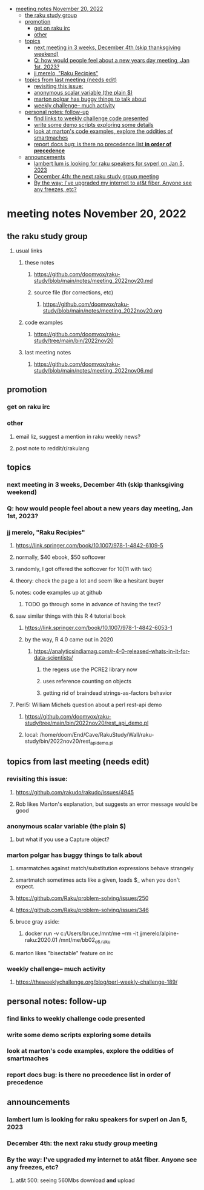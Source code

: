 - [meeting notes November 20, 2022](#org9716d94)
  - [the raku study group](#org4911562)
  - [promotion](#orge0c602e)
    - [get on raku irc](#orga8de088)
    - [other](#orgdcf66e4)
  - [topics](#orgaeb169b)
    - [next meeting in 3 weeks, December 4th (skip thanksgiving weekend)](#org376c31d)
    - [Q: how would people feel about a new years day meeting, Jan 1st, 2023?](#orgd141c57)
    - [jj merelo, "Raku Recipies"](#org02ad3b5)
  - [topics from last meeting (needs edit)](#orgf0337ed)
    - [revisiting this issue:](#org23fb755)
    - [anonymous scalar variable (the plain $)](#orga3db427)
    - [marton polgar has buggy things to talk about](#org347b3a5)
    - [weekly challenge&#x2013; much activity](#org3c4fa92)
  - [personal notes: follow-up](#orgd54ecc8)
    - [find links to weekly challenge code presented](#orga7b4d11)
    - [write some demo scripts exploring some details](#orgc26f609)
    - [look at marton's code examples, explore the oddities of smartmaches](#org60da6b5)
    - [report docs bug: is there no precedence list **in order of precedence**](#org2c1620b)
  - [announcements](#orgcf16005)
    - [lambert lum is looking for raku speakers for svperl on Jan 5, 2023](#org305e32a)
    - [December 4th: the next raku study group meeting](#org35cb18d)
    - [By the way: I've upgraded my internet to at&t fiber.  Anyone see any freezes, etc?](#org8195559)


<a id="org9716d94"></a>

# meeting notes November 20, 2022


<a id="org4911562"></a>

## the raku study group

1.  usual links

    1.  these notes
    
        1.  <https://github.com/doomvox/raku-study/blob/main/notes/meeting_2022nov20.md>
        
        2.  source file (for corrections, etc)
        
            1.  <https://github.com/doomvox/raku-study/blob/main/notes/meeting_2022nov20.org>
    
    2.  code examples
    
        1.  <https://github.com/doomvox/raku-study/tree/main/bin/2022nov20>
    
    3.  last meeting notes
    
        1.  <https://github.com/doomvox/raku-study/blob/main/notes/meeting_2022nov06.md>


<a id="orge0c602e"></a>

## promotion


<a id="orga8de088"></a>

### get on raku irc


<a id="orgdcf66e4"></a>

### other

1.  email liz, suggest a mention in raku weekly news?

2.  post note to reddit/r/rakulang


<a id="orgaeb169b"></a>

## topics


<a id="org376c31d"></a>

### next meeting in 3 weeks, December 4th (skip thanksgiving weekend)


<a id="orgd141c57"></a>

### Q: how would people feel about a new years day meeting, Jan 1st, 2023?


<a id="org02ad3b5"></a>

### jj merelo, "Raku Recipies"

1.  <https://link.springer.com/book/10.1007/978-1-4842-6109-5>

2.  normally, $40 ebook, $50 softcover

3.  randomly, I got offered the softcover for $10 ($11 with tax)

4.  theory: check the page a lot and seem like a hesitant buyer

5.  notes: code examples up at github

    1.  TODO go through some in advance of having the text?

6.  saw similar things with this R 4 tutorial book

    1.  <https://link.springer.com/book/10.1007/978-1-4842-6053-1>
    
    2.  by the way, R 4.0 came out in 2020
    
        1.  <https://analyticsindiamag.com/r-4-0-released-whats-in-it-for-data-scientists/>
        
            1.  the regexs use the PCRE2 library now
            
            2.  uses reference counting on objects
            
            3.  getting rid of braindead strings-as-factors behavior

7.  Perl5: William Michels question about a perl rest-api demo

    1.  <https://github.com/doomvox/raku-study/tree/main/bin/2022nov20/rest_api_demo.pl>
    
    2.  local: /home/doom/End/Cave/RakuStudy/Wall/raku-study/bin/2022nov20/rest<sub>api</sub><sub>demo.pl</sub>


<a id="orgf0337ed"></a>

## topics from last meeting (needs edit)


<a id="org23fb755"></a>

### revisiting this issue:

1.  <https://github.com/rakudo/rakudo/issues/4945>

2.  Rob likes Marton's explanation, but suggests an error message would be good


<a id="orga3db427"></a>

### anonymous scalar variable (the plain $)

1.  but what if you use a Capture object?


<a id="org347b3a5"></a>

### marton polgar has buggy things to talk about

1.  smarmatches against match/substitution expressions behave strangely

2.  smartmatch sometimes acts like a given, loads $\_ when you don't expect.

3.  <https://github.com/Raku/problem-solving/issues/250>

4.  <https://github.com/Raku/problem-solving/issues/346>

5.  bruce gray aside:

    1.  docker run -v c:/Users/bruce:/mnt/me &#x2013;rm -it jjmerelo/alpine-raku:2020.01    /mnt/me/bb02<sub>c6.raku</sub>

6.  marton likes "bisectable" feature on irc


<a id="org3c4fa92"></a>

### weekly challenge&#x2013; much activity

1.  <https://theweeklychallenge.org/blog/perl-weekly-challenge-189/>


<a id="orgd54ecc8"></a>

## personal notes: follow-up


<a id="orga7b4d11"></a>

### find links to weekly challenge code presented


<a id="orgc26f609"></a>

### write some demo scripts exploring some details


<a id="org60da6b5"></a>

### look at marton's code examples, explore the oddities of smartmaches


<a id="org2c1620b"></a>

### report docs bug: is there no precedence list **in order of precedence**


<a id="orgcf16005"></a>

## announcements


<a id="org305e32a"></a>

### lambert lum is looking for raku speakers for svperl on Jan 5, 2023


<a id="org35cb18d"></a>

### December 4th: the next raku study group meeting


<a id="org8195559"></a>

### By the way: I've upgraded my internet to at&t fiber.  Anyone see any freezes, etc?

1.  at&t 500: seeing 560Mbs download **and** upload
